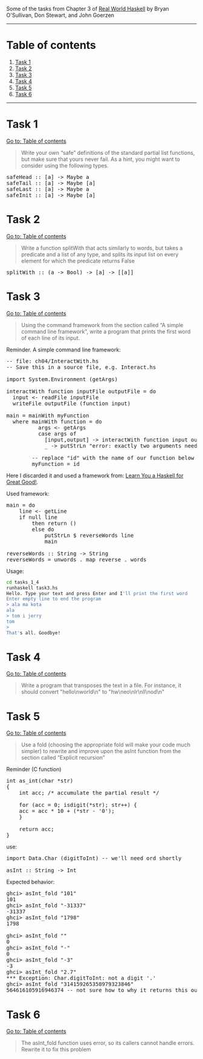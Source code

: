 Some of the tasks from Chapter 3 of [Real World Haskell](http://book.realworldhaskell.org/read/) by Bryan O'Sullivan, Don Stewart, and John Goerzen

---

# Table of contents

1. [Task 1](#task-1)
2. [Task 2](#task-2)
3. [Task 3](#task-3)
4. [Task 4](#task-4)
5. [Task 5](#task-5)
6. [Task 6](#task-6)

---

# Task 1

[Go to: Table of contents](#table-of-contents)

> Write your own “safe” definitions of the standard partial list functions, but make sure that yours never fail. As a hint, you might want to consider using the following types.

<pre>
safeHead :: [a] -> Maybe a
safeTail :: [a] -> Maybe [a]
safeLast :: [a] -> Maybe a
safeInit :: [a] -> Maybe [a]
</pre>

# Task 2

[Go to: Table of contents](#table-of-contents)

> Write a function splitWith that acts similarly to words, but takes a predicate and a list of any type, and splits its input list on every element for which the predicate returns False

<pre>
splitWith :: (a -> Bool) -> [a] -> [[a]]
</pre>

# Task 3

[Go to: Table of contents](#table-of-contents)

> Using the command framework from the section called “A simple command line framework”, write a program that prints the first word of each line of its input.

Reminder. A simple command line framework:

<pre>
-- file: ch04/InteractWith.hs
-- Save this in a source file, e.g. Interact.hs

import System.Environment (getArgs)

interactWith function inputFile outputFile = do
  input <- readFile inputFile
  writeFile outputFile (function input)

main = mainWith myFunction
  where mainWith function = do
          args <- getArgs
          case args of
            [input,output] -> interactWith function input output
            _ -> putStrLn "error: exactly two arguments needed"

        -- replace "id" with the name of our function below
        myFunction = id
</pre>

Here I discarded it and used a framework from: [Learn You a Haskell for Great Good!](http://learnyouahaskell.com/input-and-output#files-and-streams).

Used framework:

<pre>
main = do
    line <- getLine
    if null line
        then return ()
        else do
            putStrLn $ reverseWords line
            main

reverseWords :: String -> String
reverseWords = unwords . map reverse . words
</pre>

Usage:

```bash
cd tasks_1_4
runhaskell task3.hs
Hello. Type your text and press Enter and I'll print the first word
Enter empty line to end the program
> ala ma kota
ala
> tom i jerry
tom
>
That's all. Goodbye!
```

# Task 4

[Go to: Table of contents](#table-of-contents)

> Write a program that transposes the text in a file. For instance, it should convert "hello\nworld\n" to "hw\neo\nlr\nll\nod\n"

# Task 5

[Go to: Table of contents](#table-of-contents)

> Use a fold (choosing the appropriate fold will make your code much simpler) to rewrite and improve upon the asInt function from the section called “Explicit recursion”

Reminder (C function)

<pre>
int as_int(char *str)
{
    int acc; /* accumulate the partial result */

    for (acc = 0; isdigit(*str); str++) {
	acc = acc * 10 + (*str - '0');
    }

    return acc;
}
</pre>

use:

<pre>
import Data.Char (digitToInt) -- we'll need ord shortly

asInt :: String -> Int
</pre>

Expected behavior:

<pre>
ghci> asInt_fold "101"
101
ghci> asInt_fold "-31337"
-31337
ghci> asInt_fold "1798"
1798

ghci> asInt_fold ""
0
ghci> asInt_fold "-"
0
ghci> asInt_fold "-3"
-3
ghci> asInt_fold "2.7"
*** Exception: Char.digitToInt: not a digit '.'
ghci> asInt_fold "314159265358979323846"
564616105916946374 -- not sure how to why it returns this output ?!
</pre>

# Task 6

[Go to: Table of contents](#table-of-contents)

> The asInt_fold function uses error, so its callers cannot handle errors. Rewrite it to fix this problem
